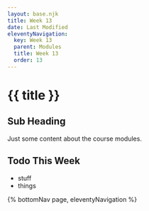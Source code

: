 ```yaml
---
layout: base.njk
title: Week 13
date: Last Modified
eleventyNavigation:
  key: Week 13
  parent: Modules
  title: Week 13
  order: 13
---
```


# {{ title }}

## Sub Heading

Just some content about the course modules.

## Todo This Week

- stuff
- things

{% bottomNav page, eleventyNavigation %}
